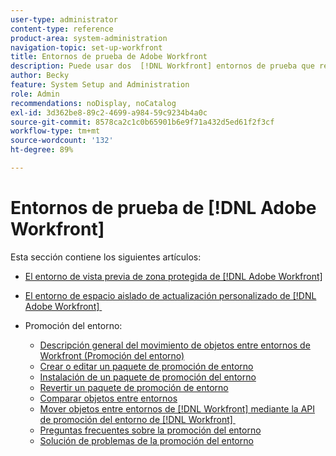 ```yaml
---
user-type: administrator
content-type: reference
product-area: system-administration
navigation-topic: set-up-workfront
title: Entornos de prueba de Adobe Workfront
description: Puede usar dos  [!DNL Workfront] entornos de prueba que replican su [!DNL Workfront] entorno de producción. Workfront actualiza la zona protegida de vista previa cada fin de semana. Los datos añadidos a su entorno en directo el viernes aparecerán en su zona protegida de vista previa el lunes que viene. La zona protegida de actualización personalizada es un entorno de prueba independiente que se actualiza manualmente por usted. La zona protegida de actualización personalizada tiene un coste adicional.
author: Becky
feature: System Setup and Administration
role: Admin
recommendations: noDisplay, noCatalog
exl-id: 3d362be8-89c2-4699-a984-59c9234b4a0c
source-git-commit: 8578ca2c1c0b65901b6e9f71a432d5ed61f2f3cf
workflow-type: tm+mt
source-wordcount: '132'
ht-degree: 89%

---
```


# Entornos de prueba de [!DNL Adobe Workfront]

Esta sección contiene los siguientes artículos:

* [El entorno de vista previa de zona protegida de  [!DNL Adobe Workfront] &#x200B;](../../../administration-and-setup/set-up-workfront/workfront-testing-environments/wf-preview-sandbox-environment.md)
* [El entorno de espacio aislado de actualización personalizado de  [!DNL Adobe Workfront] &#x200B;](../../../administration-and-setup/set-up-workfront/workfront-testing-environments/wf-custom-refresh-sandbox-environment.md)
* Promoción del entorno:

   * [Descripción general del movimiento de objetos entre entornos de Workfront (Promoción del entorno)](/help/quicksilver/administration-and-setup/set-up-workfront/workfront-testing-environments/environment-promotion-in-wf.md)
   * [Crear o editar un paquete de promoción de entorno](/help/quicksilver/administration-and-setup/set-up-workfront/workfront-testing-environments/environment-promotion-create-package.md)
   * [Instalación de un paquete de promoción del entorno](/help/quicksilver/administration-and-setup/set-up-workfront/workfront-testing-environments/environment-promotion-install-package.md)
   * [Revertir un paquete de promoción de entorno](/help/quicksilver/administration-and-setup/set-up-workfront/workfront-testing-environments/environment-promotion-rollback.md)
   * [Comparar objetos entre entornos](/help/quicksilver/administration-and-setup/set-up-workfront/workfront-testing-environments/environment-promotion-compare.md)
   * [Mover objetos entre entornos de  [!DNL Workfront]  mediante la API de promoción del entorno de  [!DNL Workfront] &#x200B;](/help/quicksilver/administration-and-setup/set-up-workfront/workfront-testing-environments/environment-promotion.md)
   * [Preguntas frecuentes sobre la promoción del entorno](/help/quicksilver/administration-and-setup/set-up-workfront/workfront-testing-environments/environment-promotion-faq.md)
   * [Solución de problemas de la promoción del entorno](/help/quicksilver/administration-and-setup/set-up-workfront/workfront-testing-environments/environment-promotion-troubleshooting.md)
